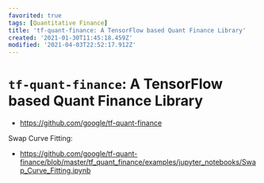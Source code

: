 ```yaml
---
favorited: true
tags: [Quantitative Finance]
title: 'tf-quant-finance: A TensorFlow based Quant Finance Library'
created: '2021-01-30T11:45:18.459Z'
modified: '2021-04-03T22:52:17.912Z'
---
```


# `tf-quant-finance`: A TensorFlow based Quant Finance Library

* https://github.com/google/tf-quant-finance

Swap Curve Fitting:
* https://github.com/google/tf-quant-finance/blob/master/tf_quant_finance/examples/jupyter_notebooks/Swap_Curve_Fitting.ipynb

